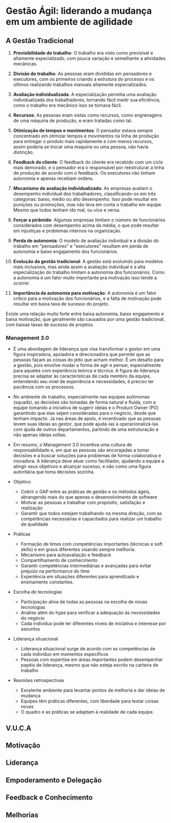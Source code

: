 # Gestão Ágil: liderando a mudança em um ambiente de agilidade

## A Gestão Tradicional

1. **Previsibilidade do trabalho**: O trabalho era visto como previsível e altamente especializado, com pouca variação e semelhante a atividades mecânicas.

2. **Divisão do trabalho**: As pessoas eram divididas em pensadores e executores, com os primeiros criando a estrutura do processo e os últimos realizando trabalhos manuais altamente especializados.

3. **Avaliação individualizada**: A especialização permitia uma avaliação individualizada dos trabalhadores, tornando fácil medir sua eficiência, como o trabalho era mecânico isso se tornava fácil.

4. **Recursos**: As pessoas eram vistas como recursos, como engrenagens de uma máquina de produção, e eram tratadas como tal.

5. **Otimização de tempos e movimentos**: O pensador estava sempre concentrado em otimizar tempos e movimentos na linha de produção para entregar o produto mais rapidamente e com menos recursos, assim poderia se trocar uma maquina ou uma pessoa, não havia distinção.

6. **Feedback do cliente**: O feedback do cliente era recebido com um ciclo mais demorado, e o pensador era o responsável por reestruturar a linha de produção de acordo com o feedback. Os executores não tinham autonomia e apenas recebiam ordens.

7. **Mecanismo de avaliação individualizado**: As empresas avaliam o desempenho individual dos trabalhadores, classificando-os em três categorias: baixo, médio ou alto desempenho. Isso pode resultar em punições ou promoções, mas não leva em conta o trabalho em equipe. Mesmo que todos tenham ido mal, ou vice e versa.

8. **Forçar a pirâmide**: Algumas empresas limitam o número de funcionários considerados com desempenho acima da média, o que pode resultar em injustiças e problemas internos na organização.

9. **Perda de autonomia**: O modelo de avaliação individual e a divisão do trabalho em "pensadores" e "executores" resultam em perda de autonomia e baixo engajamento dos funcionários.

10. **Evolução da gestão tradicional**: A gestão está evoluindo para modelos mais inclusivos, mas ainda assim a avaliação individual e a alta especialização do trabalho limitam a autonomia dos funcionários. Como a autonomia é um fator muito importante pra motivação isso tende a ocorrer.

11. **Importância da autonomia para motivação**: A autonomia é um fator crítico para a motivação dos funcionários, e a falta de motivação pode resultar em baixa taxa de sucesso do projeto.

Existe uma relação muito forte entre baixa autonomia, baixo engajamento e baixa motivação, que geralmente são causados por uma gestão tradicional, com baixas taxas de sucesso de projetos.

### Management 3.0

- É uma abordagem de liderança que visa transformar o gestor em uma figura inspiradora, apoiadora e direcionadora que permite que as pessoas façam as coisas do jeito que acham melhor. É um desafio para a gestão, pois envolve mudar a forma de agir e pensar, especialmente para aqueles com experiência teórica e técnica. A figura de liderança precisa se adaptar às características de cada membro da equipe, entendendo seu nível de experiência e necessidades, é preciso ter paciência com os processos.

- No ambiente de trabalho, especialmente nas equipes autônomas (squads), as decisões são tomadas de forma natural e fluida, com a equipe tomando a iniciativa de sugerir ideias e o Product Owner (PO) garantindo que elas sejam consideradas para o negócio, desde que tenham impacto. Já nas áreas de apoio, é incentivado que as pessoas levem suas ideias ao gestor, que pode ajudá-las a operacionalizá-las com ajuda de outros departamentos, partindo de uma estruturação e não apenas ideias soltas.

- Em resumo, o Management 3.0 incentiva uma cultura de responsabilidade e, em que as pessoas são encorajadas a tomar decisões e a buscar soluções para problemas de forma colaborativa e inovadora. A liderança deve atuar como facilitador, ajudando a equipe a atingir seus objetivos e alcançar sucesso, e não como uma figura autoritária que toma decisões sozinha.

- Objetivo
  - Cobrir o GAP entre as práticas de gestão e os métodos ágeis, abrangendo mais do que apenas o desenvolvimento de software
  - Motivar as pessoas a trabalhar com propósito, satisfação e realização
  - Garantir que todos estejam trabalhando na mesma direção, com as competências necessárias e capacitados para realizar um trabalho de qualidade
- Práticas
  - Formação de times com competências importantes (técnicas e soft skills) e em graus diferentes visando sempre melhoria.
  - Mecanismo para autoavaliação e feedback
  - Compartilhamento de conhecimento
  - Garantir competências intermediárias e avançadas para evitar prejuízo na performance do time
  - Experiência em situações diferentes para aprendizado e ensinamento constantes.
- Escolha de tecnologias
  - Participação ativa de todas as pessoas na escolha de novas tecnologias
  - Análise além do hype para verificar a adequação às necessidades do negócio
  - Cada indivíduo pode ter diferentes níveis de iniciativa e interesse por assuntos
- Liderança situacional
  - Liderança situacional surge de acordo com as competências de cada indivíduo em momentos específicos
  - Pessoas com expertise em áreas importantes podem desempenhar papéis de liderança, mesmo que não esteja escrito na carteira de trabalho
- Reuniões retrospectivas
  - Excelente ambiente para levantar pontos de melhoria e dar ideias de mudança
  - Equipes têm práticas diferentes, com liberdade para testar coisas novas
  - O quadro e as práticas se adaptam à realidade de cada equipe.

## V.U.C.A

## Motivação

## Liderança

## Empoderamento e Delegação

## Feedback e Conhecimento

## Melhorias
